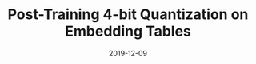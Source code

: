 ---
title: "Post-Training 4-bit Quantization on Embedding Tables"
collection: publications
permalink: /publication/2019-12-09-fb
date: 2019-12-09
venue: 'MLSys Workshop on Systems for ML @ NeurIPS, 2019 (Poster)'
paperurl: 'http://guanh01.github.io/files/2019fb.pdf'
authors: 'Hui Guan, Andrey Malevich, Jiyan Yang, Jongsoo Park, Hector Yuen '
---